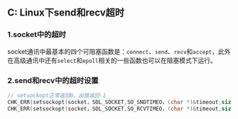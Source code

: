 ## C: Linux下send和recv超时


### 1.socket中的超时

socket通讯中最基本的四个可阻塞函数是：`connect`、`send`、`recv`和`accept`，此外在高级通讯中还有`select`和`epoll`相关的一些函数也可以在阻塞模式下运行。

### 2.send和recv中的超时设置

```c
// setsockopt正常返回0，出错返回-1
CHK_ERR(setsockopt(socket，SOL_SOCKET,SO_SNDTIMEO，(char *)&timeout,sizeof(struct timeval)));
CHK_ERR(setsockopt(socket，SOL_SOCKET,SO_RCVTIMEO，(char *)&timeout,sizeof(struct timeval)));
```